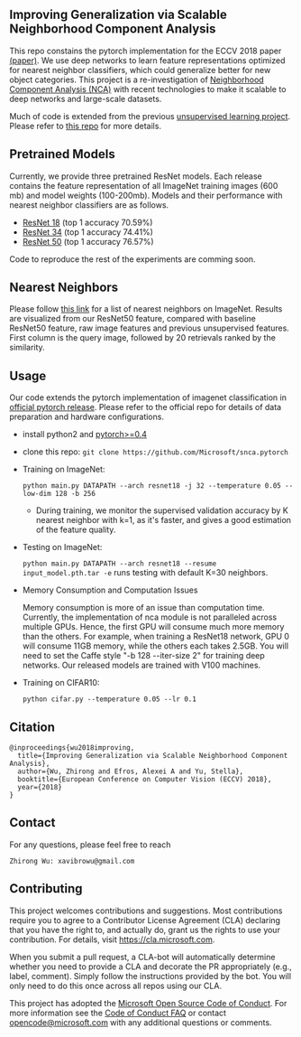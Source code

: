 ## Improving Generalization via Scalable Neighborhood Component Analysis

This repo constains the pytorch implementation for the ECCV 2018 paper [(paper)](https://arxiv.org/pdf/1808.04699.pdf).
We use deep networks to learn feature representations optimized for nearest neighbor classifiers, which could generalize better for new object categories.
This project is a re-investigation of [Neighborhood Component Analysis (NCA)](http://www.cs.toronto.edu/~fritz/absps/nca.pdf)
with recent technologies to make it scalable to deep networks and large-scale datasets.

Much of code is extended from the previous [unsupervised learning project](https://arxiv.org/pdf/1805.01978.pdf).
Please refer to [this repo](https://github.com/zhirongw/lemniscate.pytorch) for more details.


## Pretrained Models

Currently, we provide three pretrained ResNet models.
Each release contains the feature representation of all ImageNet training images (600 mb) and model weights (100-200mb).
Models and their performance with nearest neighbor classifiers are as follows.

- [ResNet 18](http://zhirongw.westus2.cloudapp.azure.com/models/snca_resnet18.pth.tar) (top 1 accuracy 70.59%)
- [ResNet 34](http://zhirongw.westus2.cloudapp.azure.com/models/snca_resnet34.pth.tar) (top 1 accuracy 74.41%)
- [ResNet 50](http://zhirongw.westus2.cloudapp.azure.com/models/snca_resnet50.pth.tar) (top 1 accuracy 76.57%)

Code to reproduce the rest of the experiments are comming soon.

## Nearest Neighbors

Please follow [this link](http://zhirongw.westus2.cloudapp.azure.com/nn.html) for a list of nearest neighbors on ImageNet.
Results are visualized from our ResNet50 feature, compared with baseline ResNet50 feature, raw image features and previous unsupervised features.
First column is the query image, followed by 20 retrievals ranked by the similarity.

## Usage

Our code extends the pytorch implementation of imagenet classification in [official pytorch release](https://github.com/pytorch/examples/tree/master/imagenet). 
Please refer to the official repo for details of data preparation and hardware configurations.

- install python2 and [pytorch>=0.4](http://pytorch.org)

- clone this repo: `git clone https://github.com/Microsoft/snca.pytorch`

- Training on ImageNet:

  `python main.py DATAPATH --arch resnet18 -j 32 --temperature 0.05 --low-dim 128 -b 256 `

  - During training, we monitor the supervised validation accuracy by K nearest neighbor with k=1, as it's faster, and gives a good estimation of the feature quality.

- Testing on ImageNet:

  `python main.py DATAPATH --arch resnet18 --resume input_model.pth.tar -e` runs testing with default K=30 neighbors.

- Memory Consumption and Computation Issues

  Memory consumption is more of an issue than computation time.
  Currently, the implementation of nca module is not paralleled across multiple GPUs.
  Hence, the first GPU will consume much more memory than the others.
  For example, when training a ResNet18 network, GPU 0 will consume 11GB memory, while the others each takes 2.5GB.
  You will need to set the Caffe style "-b 128 --iter-size 2" for training deep networks.
  Our released models are trained with V100 machines.
  
- Training on CIFAR10:

  `python cifar.py --temperature 0.05 --lr 0.1`


## Citation
```
@inproceedings{wu2018improving,
  title={Improving Generalization via Scalable Neighborhood Component Analysis},
  author={Wu, Zhirong and Efros, Alexei A and Yu, Stella},
  booktitle={European Conference on Computer Vision (ECCV) 2018},
  year={2018}
}
```

## Contact

For any questions, please feel free to reach 
```
Zhirong Wu: xavibrowu@gmail.com
```

## Contributing

This project welcomes contributions and suggestions.  Most contributions require you to agree to a
Contributor License Agreement (CLA) declaring that you have the right to, and actually do, grant us
the rights to use your contribution. For details, visit https://cla.microsoft.com.

When you submit a pull request, a CLA-bot will automatically determine whether you need to provide
a CLA and decorate the PR appropriately (e.g., label, comment). Simply follow the instructions
provided by the bot. You will only need to do this once across all repos using our CLA.

This project has adopted the [Microsoft Open Source Code of Conduct](https://opensource.microsoft.com/codeofconduct/).
For more information see the [Code of Conduct FAQ](https://opensource.microsoft.com/codeofconduct/faq/) or
contact [opencode@microsoft.com](mailto:opencode@microsoft.com) with any additional questions or comments.
